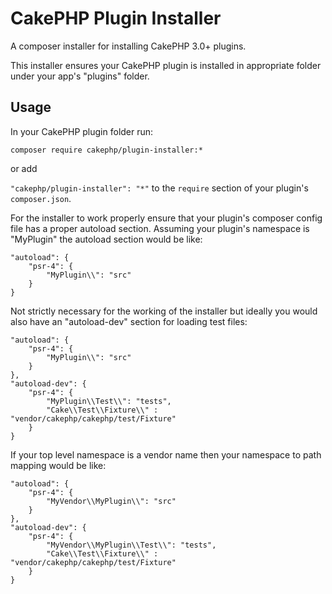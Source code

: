CakePHP Plugin Installer
========================

A composer installer for installing CakePHP 3.0+ plugins.

This installer ensures your CakePHP plugin is installed in appropriate folder
under your app's "plugins" folder.

Usage
-----

In your CakePHP plugin folder run:

```
composer require cakephp/plugin-installer:*
```

or add

`"cakephp/plugin-installer": "*"` to the `require` section of your
plugin's `composer.json`.

For the installer to work properly ensure that your plugin's composer config
file has a proper autoload section. Assuming your plugin's namespace is "MyPlugin"
the autoload section would be like:

```
"autoload": {
    "psr-4": {
        "MyPlugin\\": "src"
    }
}
```

Not strictly necessary for the working of the installer but ideally you would
also have an "autoload-dev" section for loading test files:

```
"autoload": {
    "psr-4": {
        "MyPlugin\\": "src"
    }
},
"autoload-dev": {
    "psr-4": {
        "MyPlugin\\Test\\": "tests",
        "Cake\\Test\\Fixture\\" : "vendor/cakephp/cakephp/test/Fixture"
    }
}
```

If your top level namespace is a vendor name then your namespace to path mapping
would be like:

```
"autoload": {
    "psr-4": {
        "MyVendor\\MyPlugin\\": "src"
    }
},
"autoload-dev": {
    "psr-4": {
        "MyVendor\\MyPlugin\\Test\\": "tests",
        "Cake\\Test\\Fixture\\" : "vendor/cakephp/cakephp/test/Fixture"
    }
}
```

